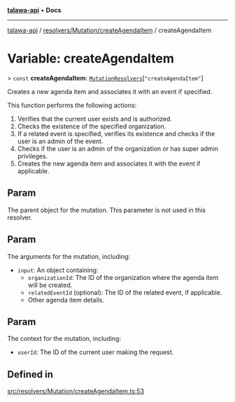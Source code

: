 [**talawa-api**](../../../../README.md) • **Docs**

***

[talawa-api](../../../../modules.md) / [resolvers/Mutation/createAgendaItem](../README.md) / createAgendaItem

# Variable: createAgendaItem

\> `const` **createAgendaItem**: [`MutationResolvers`](../../../../types/generatedGraphQLTypes/type-aliases/MutationResolvers.md)\[`"createAgendaItem"`\]

Creates a new agenda item and associates it with an event if specified.

This function performs the following actions:
1. Verifies that the current user exists and is authorized.
2. Checks the existence of the specified organization.
3. If a related event is specified, verifies its existence and checks if the user is an admin of the event.
4. Checks if the user is an admin of the organization or has super admin privileges.
5. Creates the new agenda item and associates it with the event if applicable.

## Param

The parent object for the mutation. This parameter is not used in this resolver.

## Param

The arguments for the mutation, including:
  - `input`: An object containing:
    - `organizationId`: The ID of the organization where the agenda item will be created.
    - `relatedEventId` (optional): The ID of the related event, if applicable.
    - Other agenda item details.

## Param

The context for the mutation, including:
  - `userId`: The ID of the current user making the request.

## Defined in

[src/resolvers/Mutation/createAgendaItem.ts:53](https://github.com/PalisadoesFoundation/talawa-api/blob/c952c7a3bfd4b8b910fbae10313f5402ade5a9d4/src/resolvers/Mutation/createAgendaItem.ts#L53)
